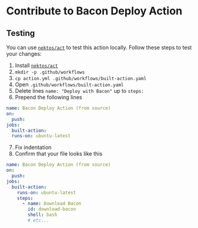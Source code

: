 # Contribute to Bacon Deploy Action

## Testing

You can use [`nektos/act`](https://github.com/nektos/act) to test this action locally. Follow these steps to test your changes:

1. Install [`nektos/act`](https://github.com/nektos/act)
2. `mkdir -p .github/workflows`
3. `cp action.yml .github/workflows/built-action.yaml`
4. Open `.github/workflows/built-action.yaml`
5. Delete lines `name: "Deploy with Bacon"` up to `steps:`
6. Prepend the following lines
```yaml
name: Bacon Deploy Action (from source)
on:
  push:
jobs:
  built-action:
  runs-on: ubuntu-latest
```
7. Fix indentation
8. Confirm that your file looks like this
```yaml
name: Bacon Deploy Action (from source)
on:
  push:
jobs:
  built-action:
    runs-on: ubuntu-latest
    steps:
      - name: Download Bacon
        id: download-bacon
        shell: bash
        # etc...
```
